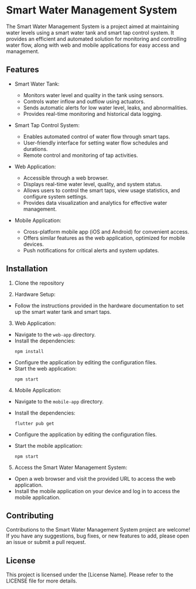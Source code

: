 # Smart Water Management System

The Smart Water Management System is a project aimed at maintaining water levels using a smart water tank and smart tap control system. It provides an efficient and automated solution for monitoring and controlling water flow, along with web and mobile applications for easy access and management.

## Features

- Smart Water Tank:
  - Monitors water level and quality in the tank using sensors.
  - Controls water inflow and outflow using actuators.
  - Sends automatic alerts for low water level, leaks, and abnormalities.
  - Provides real-time monitoring and historical data logging.

- Smart Tap Control System:
  - Enables automated control of water flow through smart taps.
  - User-friendly interface for setting water flow schedules and durations.
  - Remote control and monitoring of tap activities.

- Web Application:
  - Accessible through a web browser.
  - Displays real-time water level, quality, and system status.
  - Allows users to control the smart taps, view usage statistics, and configure system settings.
  - Provides data visualization and analytics for effective water management.

- Mobile Application:
  - Cross-platform mobile app (iOS and Android) for convenient access.
  - Offers similar features as the web application, optimized for mobile devices.
  - Push notifications for critical alerts and system updates.

## Installation

1. Clone the repository

2. Hardware Setup:
- Follow the instructions provided in the hardware documentation to set up the smart water tank and smart taps.

3. Web Application:
- Navigate to the `web-app` directory.
- Install the dependencies:
  ```
  npm install
  ```
- Configure the application by editing the configuration files.
- Start the web application:
  ```
  npm start
  ```

4. Mobile Application:
- Navigate to the `mobile-app` directory.
- Install the dependencies:
    ```
    flutter pub get
    ```
    
- Configure the application by editing the configuration files.
- Start the mobile application:
  ```
  npm start
  ```

5. Access the Smart Water Management System:
- Open a web browser and visit the provided URL to access the web application.
- Install the mobile application on your device and log in to access the mobile application.

## Contributing

Contributions to the Smart Water Management System project are welcome! If you have any suggestions, bug fixes, or new features to add, please open an issue or submit a pull request.

## License

This project is licensed under the [License Name]. Please refer to the LICENSE file for more details.
